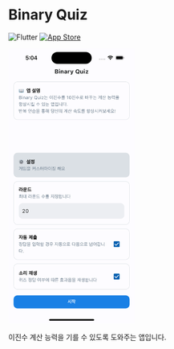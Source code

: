 # Binary Quiz
![Flutter](https://img.shields.io/badge/Flutter-%2302569B.svg?style=for-the-badge&logo=Flutter&logoColor=white)
[![App Store](https://img.shields.io/badge/App_Store-0D96F6?style=for-the-badge&logo=app-store&logoColor=white)](https://test)  

<img src="./img/app_main_screen.png" width="50%" height="50%" alt="앱 화면"/>

이진수 계산 능력을 기를 수 있도록 도와주는 앱입니다.
